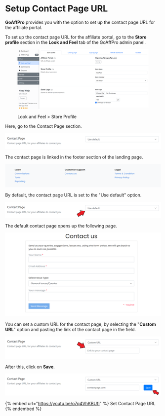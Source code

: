 # Setup Contact Page URL

**GoAffPro** provides you with the option to set up the contact page URL for the affiliate portal.

To set up the contact page URL for the affiliate portal, go to the **Store profile** section in the **Look and Feel** tab of the GoAffPro admin panel.&#x20;

<figure><img src="../../.gitbook/assets/image (16).png" alt=""><figcaption><p>Look and Feel > Store Profile</p></figcaption></figure>

Here, go to the Contact Page section.

![Contact Page](<../../.gitbook/assets/image (2186).png>)

The contact page is linked in the footer section of the landing page.

![Landing Page](<../../.gitbook/assets/image (1552).png>)

By default, the contact page URL is set to the "Use default" option.

![Use default](<../../.gitbook/assets/Annotation 2020-05-06 015413.png>)

The default contact page opens up the following page.

![Contact us](<../../.gitbook/assets/image (3000).png>)

You can set a custom URL for the contact page, by selecting the "**Custom URL**" option and pasting the link of the contact page in the field.

![Paste the URL of the contact page](<../../.gitbook/assets/Annotation 2020-05-06 015750.png>)

After this, click on **Save**.

![](<../../.gitbook/assets/Annotation 2020-05-06 015703.png>)

{% embed url="https://youtu.be/o7q4VhKBUfI" %}
Set Contact Page URL
{% endembed %}
